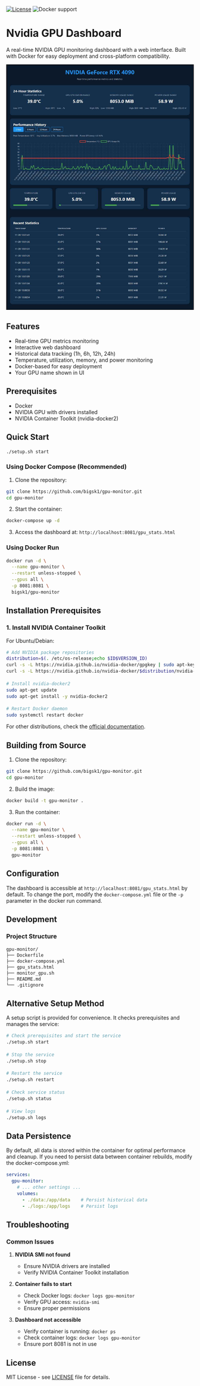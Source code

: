 [![License](https://img.shields.io/github/license/bigsk1/gpu-monitor)](https://github.com/bigsk1/gpu-monitor/blob/main/LICENSE)
![Docker support](https://img.shields.io/badge/docker-supported-blue)

# Nvidia GPU Dashboard

A real-time NVIDIA GPU monitoring dashboard with a web interface. Built with Docker for easy deployment and cross-platform compatibility.

![GPU Monitor Dashboard](images/monitor.jpg)

## Features

- Real-time GPU metrics monitoring
- Interactive web dashboard
- Historical data tracking (1h, 6h, 12h, 24h)
- Temperature, utilization, memory, and power monitoring
- Docker-based for easy deployment
- Your GPU name shown in UI


## Prerequisites

- Docker
- NVIDIA GPU with drivers installed
- NVIDIA Container Toolkit (nvidia-docker2)

## Quick Start

```bash
./setup.sh start
```

### Using Docker Compose (Recommended)

1. Clone the repository:
```bash
git clone https://github.com/bigsk1/gpu-monitor.git
cd gpu-monitor
```

2. Start the container:
```bash
docker-compose up -d
```

3. Access the dashboard at: `http://localhost:8081/gpu_stats.html`

### Using Docker Run

```bash
docker run -d \
  --name gpu-monitor \
  --restart unless-stopped \
  --gpus all \
  -p 8081:8081 \
  bigsk1/gpu-monitor
```

## Installation Prerequisites

### 1. Install NVIDIA Container Toolkit

For Ubuntu/Debian:
```bash
# Add NVIDIA package repositories
distribution=$(. /etc/os-release;echo $ID$VERSION_ID)
curl -s -L https://nvidia.github.io/nvidia-docker/gpgkey | sudo apt-key add -
curl -s -L https://nvidia.github.io/nvidia-docker/$distribution/nvidia-docker.list | sudo tee /etc/apt/sources.list.d/nvidia-docker.list

# Install nvidia-docker2
sudo apt-get update
sudo apt-get install -y nvidia-docker2

# Restart Docker daemon
sudo systemctl restart docker
```

For other distributions, check the [official documentation](https://docs.nvidia.com/datacenter/cloud-native/container-toolkit/install-guide.html).


## Building from Source

1. Clone the repository:
```bash
git clone https://github.com/bigsk1/gpu-monitor.git
cd gpu-monitor
```

2. Build the image:
```bash
docker build -t gpu-monitor .
```

3. Run the container:
```bash
docker run -d \
  --name gpu-monitor \
  --restart unless-stopped \
  --gpus all \
  -p 8081:8081 \
  gpu-monitor
```

## Configuration

The dashboard is accessible at `http://localhost:8081/gpu_stats.html` by default. To change the port, modify the `docker-compose.yml` file or the `-p` parameter in the docker run command.

## Development

### Project Structure
```
gpu-monitor/
├── Dockerfile
├── docker-compose.yml
├── gpu_stats.html
├── monitor_gpu.sh
├── README.md
└── .gitignore
```

## Alternative Setup Method

A setup script is provided for convenience. It checks prerequisites and manages the service:

```bash
# Check prerequisites and start the service
./setup.sh start

# Stop the service
./setup.sh stop

# Restart the service
./setup.sh restart

# Check service status
./setup.sh status

# View logs
./setup.sh logs
```

## Data Persistence

By default, all data is stored within the container for optimal performance and cleanup. If you need to persist data between container rebuilds, modify the docker-compose.yml:

```yaml
services:
  gpu-monitor:
    # ... other settings ...
    volumes:
      - ./data:/app/data    # Persist historical data
      - ./logs:/app/logs    # Persist logs
```

## Troubleshooting

### Common Issues

1. **NVIDIA SMI not found**
   - Ensure NVIDIA drivers are installed
   - Verify NVIDIA Container Toolkit installation

2. **Container fails to start**
   - Check Docker logs: `docker logs gpu-monitor`
   - Verify GPU access: `nvidia-smi`
   - Ensure proper permissions

3. **Dashboard not accessible**
   - Verify container is running: `docker ps`
   - Check container logs: `docker logs gpu-monitor`
   - Ensure port 8081 is not in use

## License

MIT License - see [LICENSE](LICENSE) file for details.